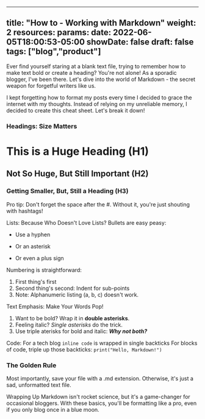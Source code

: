 ---
title: "How to - Working with Markdown"
weight: 2
resources:
params:
date: 2022-06-05T18:00:53-05:00
showDate: false
draft: false
tags: ["blog","product"]
------


Ever find yourself staring at a blank text file, trying to remember how to make text bold or create a heading? You're not alone! As a sporadic blogger, I've been there. Let's dive into the world of Markdown - the secret weapon for forgetful writers like us.

I kept forgetting how to format my posts every time I decided to grace the internet with my thoughts. Instead of relying on my unreliable memory, I decided to create this cheat sheet. Let's break it down!
### Headings: Size Matters
# This is a Huge Heading (H1)
## Not So Huge, But Still Important (H2)
### Getting Smaller, But, Still a Heading (H3)

Pro tip: Don't forget the space after the #. Without it, you're just shouting with hashtags!


Lists: Because Who Doesn't Love Lists?
Bullets are easy peasy:
- Use a hyphen
* Or an asterisk
+ Or even a plus sign 

Numbering is straightforward:
1. First thing's first
 2. Second thing's second: Indent for sub-points
 3. Note: Alphanumeric listing (a, b, c) doesn't work.

Text Emphasis: Make Your Words Pop!
1. Want to be bold? Wrap it in **double asterisks**.
2. Feeling italic? *Single asterisks* do the trick.
3. Use triple aterisks for bold and italic: ***Why not both?***

Code: For a tech blog
`inline code` is wrapped in single backticks
For blocks of code, triple up those backticks:
```print("Hello, Markdown!")```

### The Golden Rule
Most importantly, save your file with a .md extension. Otherwise, it's just a sad, unformatted text file.

Wrapping Up
Markdown isn't rocket science, but it's a game-changer for occasional bloggers. With these basics, you'll be formatting like a pro, even if you only blog once in a blue moon.
